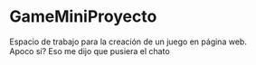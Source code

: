 # GameMiniProyecto
Espacio de trabajo para la creación de un juego en página web.  
Apoco sí?
Eso me dijo que pusiera el chato
